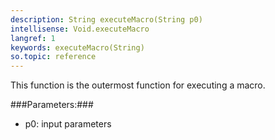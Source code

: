 ```yaml
---
description: String executeMacro(String p0)
intellisense: Void.executeMacro
langref: 1
keywords: executeMacro(String)
so.topic: reference
---
```


This function is the outermost function for executing a macro.



###Parameters:###


 - p0: input parameters


